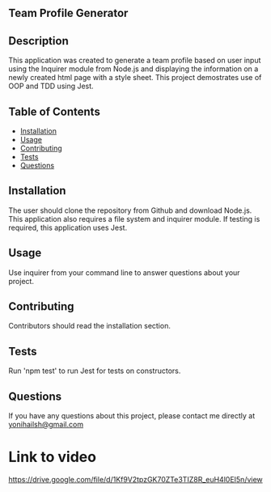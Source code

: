 ## Team Profile Generator

## Description
This application was created to generate a team profile based on user input using the Inquirer module from Node.js and displaying the information on a newly created html page with a style sheet. This project demostrates use of OOP and TDD using Jest.

## Table of Contents
* [Installation](#installation)
* [Usage](#usage)
* [Contributing](#contributing)
* [Tests](#tests)
* [Questions](#questions)


## Installation
The user should clone the repository from Github and download Node.js. This application also requires a file system and inquirer module. If testing is required, this application uses Jest.

## Usage
Use inquirer from your command line to answer questions about your project.

## Contributing
Contributors should read the installation section.

## Tests
Run 'npm test' to run Jest for tests on constructors.

## Questions
If you have any questions about this project, please contact me directly at yonihailsh@gmail.com

# Link to video

https://drive.google.com/file/d/1Kf9V2tpzGK70ZTe3TIZ8R_euH4l0EI5n/view